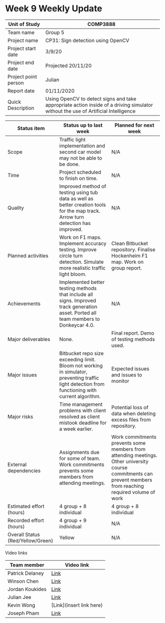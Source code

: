 # Week 9 Weekly Update
| Unit of Study | COMP3888 |
|--|--|
|Team name| Group 5 |
| Project name| CP31: Sign detection using OpenCV |
| Project start date| 3/9/20 |
| Project end date| Projected 20/11/20 |
| Project point person | Julian |
| Report date| 01/11/2020 |
| Quick Description | Using OpenCV to detect signs and take appropriate action inside of a driving simulator without the use of Artificial Intelligence|

|Status item | Status up to last week | Planned for next week|
|-|-|-|
| Scope | Traffic light implementation and second car model may not be able to be done.  | N/A |
| Time | Project scheduled to finish on time. | N/A |
| Quality | Improved method of testing using tub data as well as better creation tools for the map track. Arrow turn detection has improved. | N/A |
| Planned activities | Work on F1 maps. Implement accuracy testing. Improve circle turn detection. Simulate more realistic traffic light bloom. | Clean Bitbucket repository. Finalise Hockenheim F1 map. Work on group report.  |
| Achievements | Implemented better testing methods that include all signs. Improved track generation asset. Ported all team members to Donkeycar 4.0.  | N/A |
| Major deliverables | None. | Final report. Demo of testing methods used.|
| Major issues | Bitbucket repo size exceeding limit. Bloom not working in simulator, preventing traffic light detection from functioning with current algorithm.  | Expected issues and issues to monitor |
| Major risks | Time management problems with client resolved as client mistook deadline for a week earlier. | Potential loss of data when deleting excess files from repository. |
| External dependencies |  Assignments due for some of team. Work commitments prevents some members from attending meetings.| Work commitments prevents some members from attending meetings. Other university course commitments can prevent members from reaching required volume of work|
| Estimated effort (hours) | 4 group + 8 individual | 4 group + 8 individual |
| Recorded effort (hours) | 4 group + 9 individual | N/A |
| Overall Status (Red/Yellow/Green)| Yellow | N/A |

Video links

|Team member|Video link|
|-|-|
|Patrick Delaney|[Link](https://youtu.be/ZCqXPDfpZyo)|
|Winson Chen|[Link](https://youtu.be/E2STPgE2kHM)|
|Jordan Koukides|[Link](https://youtu.be/8u8-z1hDqfc)|
|Julian Jee|[Link](https://youtu.be/KfJBT6Ob7rA)|
|Kevin Wong|[Link](insert link here)|
|Joseph Pham|[Link](https://youtu.be/beiQuRtymx0)|
